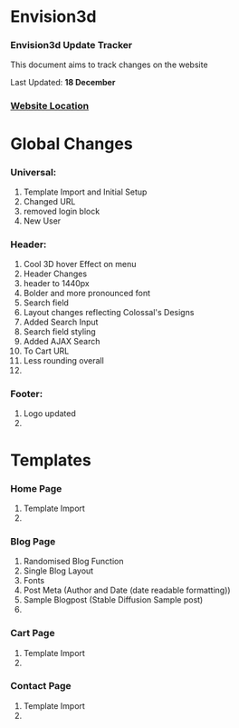 # Envision3d
### Envision3d Update Tracker
This document aims to track changes on the website



Last Updated: **18 December**
### [Website Location](https://cravingclicks.dev/Envision3d/ "Track Changes")

# Global Changes

### Universal:
1. Template Import and Initial Setup
2. Changed URL
3. removed login block
4. New User

### Header:
1. Cool 3D hover Effect on menu
2. Header Changes
3. header to 1440px
4. Bolder and more pronounced font
5. Search field
6. Layout changes reflecting Colossal's Designs
7. Added Search Input
8. Search field styling
9. Added AJAX Search
10. To Cart URL
11. Less rounding overall
12. 

### Footer:
1. Logo updated
2. 

# Templates
    
### Home Page
1. Template Import
2. 

### Blog Page
1. Randomised Blog Function
2. Single Blog Layout
3. Fonts
4. Post Meta (Author and Date (date readable formatting))
5. Sample Blogpost (Stable Diffusion Sample post)
6. 


### Cart Page
1. Template Import
2. 

### Contact Page
1. Template Import
2. 


